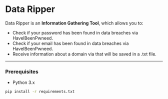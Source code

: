 # Data Ripper

Data Ripper is an **Information Gathering Tool**, which allows you to:
- Check if your password has been found in data breaches via HaveIBeenPwneed.
- Check if your email has been found in data breaches via HaveIBeenPwneed.
- Receive information about a domain via that will be saved in a .txt file.
---

### Prerequisites
- Python 3.x

```bash
pip install -r requirements.txt
```